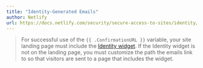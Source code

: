 ```yaml
---
title: "Identity-Generated Emails"
author: Netlify
url: https://docs.netlify.com/security/secure-access-to-sites/identity/identity-generated-emails/#custom-templates
---
```


> For successful use of the `{{ .ConfirmationURL }}` variable, your site landing page must include the [Identity widget](https://github.com/netlify/netlify-identity-widget). If the Identity widget is not on the landing page, you must customize the path the emails link to so that visitors are sent to a page that includes the widget.



